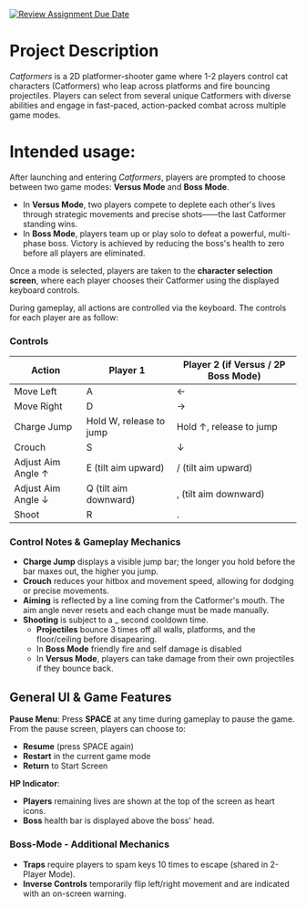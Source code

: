[![Review Assignment Due Date](https://classroom.github.com/assets/deadline-readme-button-22041afd0340ce965d47ae6ef1cefeee28c7c493a6346c4f15d667ab976d596c.svg)](https://classroom.github.com/a/YxXKqIeT)
# Project Description

*Catformers* is a 2D platformer-shooter game where 1-2 players control cat characters (Catformers) who leap across platforms and fire bouncing projectiles. Players can select from several unique Catformers with diverse abilities and engage in fast-paced, action-packed combat across multiple game modes.

# Intended usage:

After launching and entering *Catformers*, players are prompted to choose between two game modes: **Versus Mode** and **Boss Mode**.

- In **Versus Mode**, two players compete to deplete each other's lives through strategic movements and precise shots——the last Catformer standing wins.
- In **Boss Mode**, players team up or play solo to defeat a powerful, multi-phase boss. Victory is achieved by reducing the boss's health to zero before all players are eliminated.

Once a mode is selected, players are taken to the **character selection screen**, where each player chooses their Catformer using the displayed keyboard controls.

During gameplay, all actions are controlled via the keyboard. The controls for each player are as follow:

### Controls

| Action                    | Player 1                   | Player 2 (if Versus / 2P Boss Mode) |
|---------------------------|----------------------------|-------------------------------------|
| Move Left                 | A                          | ←                                   |
| Move Right                | D                          | →                                   |
| Charge Jump               | Hold W, release to jump    | Hold ↑, release to jump             |
| Crouch                    | S                          | ↓                                   |
| Adjust Aim Angle ↑        | E (tilt aim upward)        | / (tilt aim upward)                 |
| Adjust Aim Angle ↓        | Q (tilt aim downward)      | , (tilt aim downward)               |
| Shoot                     | R                          | .                                   |

### Control Notes & Gameplay Mechanics

- **Charge Jump** displays a visible jump bar; the longer you hold before the bar maxes out, the higher you jump.
- **Crouch** reduces your hitbox and movement speed, allowing for dodging or precise movements.
- **Aiming** is reflected by a line coming from the Catformer's mouth. The aim angle never resets and each change must be made manually.
- **Shooting** is subject to a _ second cooldown time.
  - **Projectiles** bounce 3 times off all walls, platforms, and the floor/ceiling before disapearing.
  - In **Boss Mode** friendly fire and self damage is disabled
  - In **Versus Mode**, players can take damage from their own projectiles if they bounce back.

## General UI & Game Features

**Pause Menu**: Press **SPACE** at any time during gameplay to pause the game.
From the pause screen, players can choose to:
- **Resume** (press SPACE again)
- **Restart** in the current game mode
- **Return** to Start Screen

**HP Indicator**:
- **Players** remaining lives are shown at the top of the screen as heart icons.
- **Boss** health bar is displayed above the boss' head.

### Boss-Mode - Additional Mechanics

- **Traps** require players to spam keys 10 times to escape (shared in 2-Player Mode).
- **Inverse Controls** temporarily flip left/right movement and are indicated with an on-screen warning.
